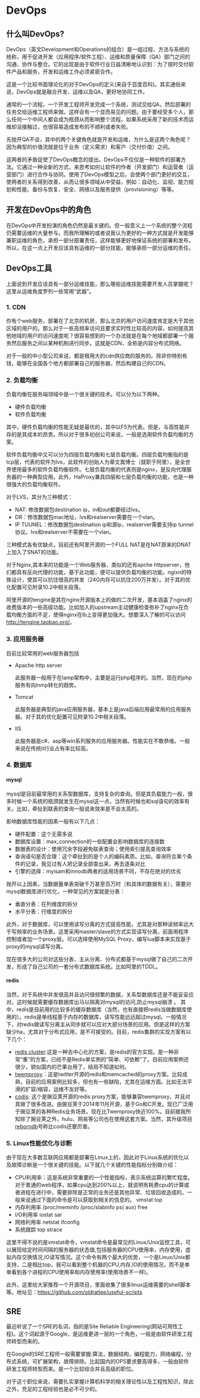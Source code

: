 # DevOps

## 什么叫DevOps?

DevOps（英文Development和Operations的组合）是一组过程、方法与系统的统称，用于促进开发（应用程序/软件工程）、运维和质量保障（QA）部门之间的沟通、协作与整合。它的出现是由于软件行业日益清晰地认识到：为了按时交付软件产品和服务，开发和运维工作必须紧密合作。

这是一个比较书面理论化的对于DevOps的定义(来自于百度百科)。其实通俗来说，DevOps就是融合开发、运维以及QA，更好地协同工作。

通常的一个流程，一个开发工程师开发完成一个系统，测试交给QA，然后部署的任务交给运维工程师来做。这样会有一个显而易见的问题。由于要经受多个人，那么任何一个中间人都会成为瓶颈从而影响整个流程。如果系统采用了新的技术而运维却没接触过，也很容易造成发布的不顺利或者失败。

先抛开QA不谈，其中的两个关键角色就是开发和运维，为什么是这两个角色呢？因为典型的价值流就是位于业务（定义需求）和客户（交付价值）之间。

这两者的矛盾促使了DevOps概念的提出。DevOps不仅仅是一种软件的部署方法。它通过一种全新的方式，来思考如何让软件的作者（开发部门）和运营者（运营部门）进行合作与协同。使用了DevOps模型之后，会使两个部门更好的交互，使两者的关系得到改善，从而让很多领域从中受益，例如：自动化、监视、能力规划和性能、备份与恢复、安全、网络以及服务提供（provisioning）等等。

## 开发在DevOps中的角色

在DevOps中开发扮演的角色仍然是最关键的。但一般意义上一个系统的整个流程仍需要运维的大量参与。而我所理解的或者说我认为更好的一种方式就是开发能够兼职运维的角色，承担一部分部署责任，这样能够更好地保证系统的部署和发布。所以，在这一点上开发应该具有运维的一部分技能，能够承担一部分运维的责任。

## DevOps工具

上面说到开发应该具有一部分运维技能，那么哪些运维技能需要开发人员掌握呢？这里从运维角度罗列一些常用“武器”。

### 1. CDN

你有个web服务，部署在了北京的机房，那么北京的用户访问速度肯定是大于其他区域的用户的。那么对于一些高频率访问且要求实时性比较高的内容，如何提高其他地域的用户的访问速度呢？很容易想到的一个办法就是在每个地域都部署一个服务然后服务之间以某种机制进行同步。这就是CDN，全称是内容分布式网络。

对于一般的中小型公司来说，都是租用大的cdn供应商的服务的。除非你特别有钱，能够在全国各个地方都部署自己的服务器，然后构建自己的CDN。

### 2. 负载均衡

负载均衡在服务端领域中是一个很关键的技术。可以分为以下两种。

- 硬件负载均衡
- 软件负载均衡

其中，硬件负载均衡的性能无疑是最优的，其中以F5为代表。但是，与高性能并存的是其成本的昂贵。所以对于很多初创公司来说，一般是选用软件负载均衡的方案。

软件负载均衡中又可以分为四层负载均衡和七层负载均衡。四层负载均衡指的是tcp层，代表的软件为lvs，此软件的创始人为章文嵩博士（就职于阿里），是全世界使用最多的软件负载均衡软件。七层负载均衡的代表则是nginx，是反向代理服务器的一种典型应用。此外，HaProxy兼具四层和七层负载均衡的功能，也是一种很强大的负载均衡软件。

对于LVS，其分为三种模式：

- NAT: 修改数据包destination ip，in和out都要经过lvs。
- DR：修改数据包mac地址，lvs和realserver需要在一个vlan。
- IP TUUNEL：修改数据包destination ip和源ip，realserver需要支持ip tunnel协议。lvs和realserver不需要在一个vlan。

三种模式各有优缺点，目前还有阿里开源的一个FULL NAT是在NAT原来的DNAT上加入了SNAT的功能。

对于Nginx,其本来的功能是一个Web服务器，类似的还有apche httpserver，他们都具有反向代理的功能，基于此功能，便可以提供负载均衡的功能。ngixn的特殊设计，使其可以抗住很高的并发（24G内存可以抗住200万并发）。对于其的优化配置可见附录10.2中相关段落。

阿里开源的tengine是其在nginx开源版本上的做的二次开发，基本涵盖了nginx的收费版本的一些高级功能。比如加入的upstream主动健康检查弥补了nginx在负载均衡方面的不足，使得nginx在lb上变得更加强大。想要深入了解的可以访问<http://tengine.taobao.org/>。

### 3. 应用服务器

目前比较常用的web服务器包括

- Apache http server

    此服务器一般用于在lamp架构中，主要是运行php程序的。当然，现在的php服务有向lnmp转化的趋势。

- Tomcat

    此服务器是典型的java应用服务器，基本上是java后端应用最常用的应用服务器。对于其的优化配置可见附录10.2中相关段落。

- IIS

    此服务器是c#、asp等win系列服务的应用服务器。性能实在不敢恭维。一般来说在传统it行业占有率比较高。

### 4. 数据库

#### mysql

mysql是目前最常用的关系型数据库，支持复杂的查询。但是其负载能力一般，很多时候一个系统的瓶颈就发生在mysql这一点，当然有时候也和sql语句的效率有关。比如，牵扯到联表的查询一般说来效率是不会太高的。

影响数据库性能的因素一般有以下几点：

- 硬件配置：这个无需多说
- 数据库设置：max_connection的一些配置会影响数据库的连接数
- 数据表的设计：使用冗余字段避免联表查询；使用索引提高查询效率
- 查询语句是否合理：这个牵扯到的是个人的编码素质。比如，查询符合某个条件的记录，我见过有人把记录全部查出来，再去逐条对比
- 引擎的选择：myisam和innodb两者的适用场景不同，不存在绝对的优劣

抛开以上因素，当数据量单表突破千万甚至百万时（和具体的数据有关），需要对mysql数据库进行优化，一种常见的方案就是分表：
- 垂直分表：在列维度的拆分
- 水平分表：行维度的拆分

此外，对于数据库，可以使用读写分离的方式提高性能，尤其是对那种读频率远大于写频率的业务场景。这里采用master/slave的方式实现读写分离，前面用程序控制或者加一个proxy层。可以选择使用MySQL Proxy，编写lua脚本来实现基于proxy的mysql读写分离。

现在很多大的公司对这些分表、主从分离、分布式都基于mysql做了自己的二次开发，形成了自己公司的一套分布式数据库系统。比如阿里的TDDL。

#### redis

当然，对于系统中并发很高并且访问很频繁的数据，关系型数据库还是不能妥妥应对。这时候就需要缓存数据库出马以隔离对mysql的访问,防止mysql崩溃
。
其中，redis是目前用的比较多的缓存数据库（当然，也有直接把redis当做数据库使用的）。redis是单线程基于内存的数据库，读写性能远远超过mysql。一般情况下，对redis做读写分离主从同步就可以应对大部分场景的应用。但是这样的方案缺少ha，尤其对于分布式应用，是不可接受的。目前，redis集群的实现方案有以下几个：

- [redis cluster](http://redis.io/topics/cluster-tutorial):这是一种去中心化的方案，是redis的官方实现。是一种非常“重”的方案，已经不是Redis单实例的“简单、可依赖”了。目前应用案例还很少，貌似国内的芒果台用了，结局不知道如何。
- [twemproxy](https://github.com/twitter/twemproxy)：这是twitter开源的redis和memcached的proxy方案。比较成熟，目前的应用案例比较多，但也有一些缺陷，尤其在运维方面。比如无法平滑的扩容/缩容，运维不友好等。
- [codis](https://github.com/wandoulabs/codis): 这个是豌豆荚开源的redis proxy方案，能够兼容twemproxy，并且对其做了很多改进。由豌豆荚于2014年11月开源，基于Go和C开发。现已广泛用于豌豆荚的各种Redis业务场景。现在比Twemproxy快近100%。目前据我所知除了豌豆荚之外，hulu、网易等公司也在使用这套方案。当然，其升级项目[reborndb](https://github.com/reborndb/reborn)号称比codis还要厉害。

### 5. Linux性能优化与诊断

由于现在大多数互联网应用都是部署在Linux上的，因此对于Linux系统的优化以及故障诊断是一个很关键的技能。以下就几个关键的性能指标分别做介绍：

- CPU利用率：这是系统非常重要的一个性能指标，表示系统运算的繁忙程度。对于普通的web程序，如果cpu达到200%以上，就说明有耗费cpu的计算或者进程在进行中，需要排除是正常的业务还是其他异常、垃圾回收造成的。一般来说通过下面的命令是可以获取到相关的信息的。
        vmstat top
- 内存利用率
        /proc/meminfo /proc/slabinfo ps( aux) free
- I/O利用率
        iostat sar
- 网络利用率
        netstat  ifconfig
- 系统跟踪
        top strace

这里不得不说的是vmstat命令，vmstat命令是最常见的Linux/Unix监控工具，可以展现给定时间间隔的服务器的状态值,包括服务器的CPU使用率，内存使用，虚拟内存交换情况,IO读写情况。这个命令有两个最大的优势，一个是Linux/Unix都支持，二是相比top，我可以看到整个机器的CPU,内存,IO的使用情况，而不是单单看到各个进程的CPU使用率和内存使用率(使用场景不一样)。

此外，这里给大家推荐一个开源项目，里面收集了很多linux运维需要的shell脚本等。地址见：<https://github.com/oldratlee/useful-scripts>

## SRE

最近听说了一个SRE的名词，指的是Site Reliable Engineering(网站可用性工程)。这个词起源于Google，是运维更进一层的一个角色，一般是由软件研发工程师转型而来的。

在Google的SRE工程师一般需要掌握:算法，数据结构，编程能力，网络编程，分布式系统，可扩展架构，故障排除。比起国内的OPS要求要高得多，一般由软件研发工程师转型而来。是一个比较综合并且高级的职位。

对于这个职位来说，需要扎实掌握计算机科学的相关理论性以及工程性知识，除此之外，充足的工程经验也是必不可少的。

